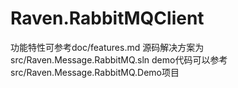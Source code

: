 # Raven.RabbitMQClient
功能特性可参考doc/features.md
源码解决方案为src/Raven.Message.RabbitMQ.sln
demo代码可以参考src/Raven.Message.RabbitMQ.Demo项目

